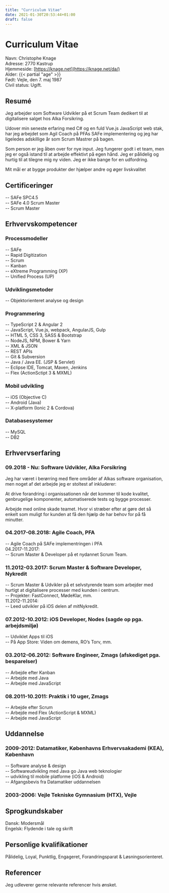 ```yaml
---
title: "Curriculum Vitae"
date: 2021-01-30T20:53:44+01:00
draft: false
---
```


# Curriculum Vitae

Navn: Christophe Knage  
Adresse: 2770 Kastrup  
Hjemmeside: [https://knage.net](https://knage.net/da/)  
Alder: {{< partial "age" >}}  
Født: Vejle, den 7. maj 1987  
Civil status: Ugift.  

## Resumé
Jeg arbejder som Software Udvikler på et Scrum Team dedikert til at digitalisere salget hos Alka Forsikring.

Udover min seneste erfaring med C# og en fuld Vue.js JavaScript web stak, har jeg arbejdet som Agil Coach på PFAs SAFe implementering og jeg har ligeledes adskillige år som Scrum Mastrer på bagen. 

Som person er jeg åben over for nye input. Jeg fungerer godt i et team, men jeg er også istand til at arbejde effektivt på egen hånd. Jeg er pålidelig og hurtig til at tilegne mig ny viden. Jeg er ikke bange for en udfordring. 

Mit mål er at bygge produkter der hjælper andre og øger livskvalitet

## Certificeringer
-- SAFe SPC4.5  
-- SAFe 4.0 Scrum Master  
-- Scrum Master  

## Erhvervskompetencer
### Processmodeller
-- SAFe  
-- Rapid Digitization  
-- Scrum  
-- Kanban  
-- eXtreme Programming (XP)  
-- Unified Process (UP)  

### Udviklingsmetoder
-- Objektorienteret analyse og design  

### Programmering
-- TypeScript 2 & Angular 2  
-- JavaScript, Vue.js, webpack, AngularJS, Gulp  
-- HTML 5, CSS 3, SASS & Bootstrap  
-- NodeJS, NPM, Bower & Yarn  
-- XML & JSON  
-- REST APIs  
-- Git & Subversion  
-- Java / Java EE. (JSP & Servlet)  
-- Eclipse IDE, Tomcat, Maven, Jenkins  
-- Flex (ActionSctipt 3 & MXML)  

### Mobil udvikling
-- iOS (Objective C)  
-- Android (Java)  
-- X-platform (Ionic 2 & Cordova)  

### Databasesystemer
-- MySQL  
-- DB2  

## Erhvervserfaring
### 09.2018 - Nu: Software Udvikler, Alka Forsikring
Jeg har været i berørring med flere områder af Alkas software organisation, men noget af det arbejde jeg er stoltest af inkluderer: 

At drive forandring i organissationen når det kommer til kode kvalitet, genbrugelige komponenter, automatiserede tests og bygge processer. 

Arbejde med online skade teamet. Hvor vi stræber efter at gøre det så enkelt som muligt for kunden at få den hjælp de har behov for på få minutter. 

### 04.2017-08.2018: Agile Coach, PFA
-- Agile Coach på  SAFe implementringen i PFA  
04.2017-11.2017:  
-- Scrum Master & Developer på et nydannet Scrum Team.  

### 11.2012-03.2017: Scrum Master & Software Developer, Nykredit
-- Scrum Master & Udvikler på et selvstyrende team som arbejder med hurtigt at digitalisere processer med kunden i centrum.  
-- Projekter: FastConnect, MødeKlar, mm.  
11.2012-11.2014:  
-- Leed udvikler på iOS delen af mitNykredit.  

### 07.2012-10.2012: iOS Developer, Nodes (sagde op pga. arbejdsmiljø)
-- Udviklet Apps til iOS  
-- På App Store: Viden om demens, RO’s Torv, mm.  

### 03.2012-06.2012: Software Engineer, Zmags (afskediget pga. besparelser)
-- Arbejde efter Kanban  
-- Arbejde med Java  
-- Arbejde med JavaScript  

### 08.2011-10.2011: Praktik i 10 uger, Zmags
-- Arbejde efter Scrum  
-- Arbejde med Flex (ActionScript & MXML)  
-- Arbejde med JavaScript  

## Uddannelse
### 2009-2012: Datamatiker, Københavns Erhvervsakademi (KEA), København
-- Software analyse & design  
-- Softwareudvikling med Java go Java web teknologier  
-- udvikling til mobile platforme (iOS & Android)  
-- Afgangsbevis fra Datamatiker uddannelsen  

### 2003-2006: Vejle Tekniske Gymnasium (HTX), Vejle

## Sprogkundskaber
Dansk: Modersmål  
Engelsk: Flydende i tale og skrift  

## Personlige kvalifikationer
Pålidelig, Loyal, Punktlig, Engageret, Forandringsparat & Løsningsorienteret.  

## Referencer
Jeg udleverer gerne relevante referencer hvis ønsket.  
